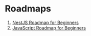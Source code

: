 # Roadmaps

1. [NestJS Roadmap for Beginners](https://github.com/Somasekhar1712/Roadmaps/tree/main/NestJs/Beginners)
1. [JavaScript Roadmap for Beginners](https://github.com/Somasekhar1712/Roadmaps/tree/main/JavaScript)
